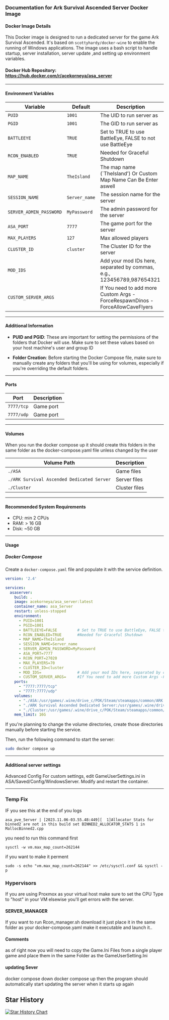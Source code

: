 
### Documentation for Ark Survival Ascended Server Docker Image

#### Docker Image Details

This Docker image is designed to run a dedicated server for the game Ark Survival Ascended. It's based on `scottyhardy/docker-wine` to enable the running of Windows applications. The image uses a bash script to handle startup, server installation, server update ,and setting up environment variables.

#### Docker Hub Repository: https://hub.docker.com/r/acekorneya/asa_server

---

#### Environment Variables

| Variable                 | Default                    | Description                                              |
| ------------------------ | -------------------------- | -------------------------------------------------------- |
| `PUID`                   | `1001`                     | The UID to run server as 
| `PGID`                   | `1001`                     | The GID to run server as
| `BATTLEEYE`                   | `TRUE`                     | Set to TRUE to use BattleEye, FALSE to not use BattleEye                                 |
| `RCON_ENABLED`                   | `TRUE`                     | Needed for Graceful Shutdown                                 |
| `MAP_NAME`               | `TheIsland`                | The map name (`TheIsland') Or Custom Map Name Can Be Enter aswell          |
| `SESSION_NAME`           |   `Server_name`                        | The session name for the server                          |
| `SERVER_ADMIN_PASSWORD`  |  `MyPassword`                          | The admin password for the server                        |                                               |
| `ASA_PORT`               | `7777`                     | The game port for the server                             |
| `MAX_PLAYERS`            | `127`                       | Max allowed players                                      |
| `CLUSTER_ID`             |  `cluster`                 | The Cluster ID for the server                            |
| `MOD_IDS`             |                   | Add your mod IDs here, separated by commas, e.g., 123456789,987654321                            |
| `CUSTOM_SERVER_ARGS`             |                   | If You need to add more Custom Args -ForceRespawnDinos -ForceAllowCaveFlyers                           |

---

#### Additional Information

- **PUID and PGID**: These are important for setting the permissions of the folders that Docker will use. Make sure to set these values based on your host machine's user and group ID
  
- **Folder Creation**: Before starting the Docker Compose file, make sure to manually create any folders that you'll be using for volumes, especially if you're overriding the default folders.

---

#### Ports

| Port         | Description                            |
| ------------ | -------------------------------------- |
| `7777/tcp`   | Game port                              |
| `7777/udp`   | Game port                              |

---

#### Volumes
When you run the docker compose up it should create this folders in the same folder as the docker-compose.yaml file unless changed by the user

| Volume Path                                           | Description                                    |
| ---------------------------------------------------- | ---------------------------------------------- |
| `./ASA`              | Game files                                     |
| `./ARK Survival Ascended Dedicated Server` | Server files                           |
| `./Cluster`           | Cluster files                                  |

---

#### Recommended System Requirements

- CPU: min 2 CPUs
- RAM: > 16 GB
- Disk: ~50 GB

---

#### Usage

##### Docker Compose

Create a `docker-compose.yaml` file and populate it with the service definition. 

```yaml
version: '2.4'

services:
  asaserver:
    build: .
    image: acekorneya/asa_server:latest
    container_name: asa_Server
    restart: unless-stopped
    environment:
      - PUID=1001               
      - PGID=1001               
      - BATTLEEYE=FALSE         # Set to TRUE to use BattleEye, FALSE to not use BattleEye
      - RCON_ENABLED=TRUE       #Needed for Graceful Shutdown
      - MAP_NAME=TheIsland
      - SESSION_NAME=Server_name
      - SERVER_ADMIN_PASSWORD=MyPassword
      - ASA_PORT=7777
      - RCON_PORT=27020
      - MAX_PLAYERS=70
      - CLUSTER_ID=cluster
      - MOD_IDS=                # Add your mod IDs here, separated by commas, e.g., 123456789,987654321
      - CUSTOM_SERVER_ARGS=     #If You need to add more Custom Args -ForceRespawnDinos -ForceAllowCaveFlyers
    ports:
      - "7777:7777/tcp"
      - "7777:7777/udp"
    volumes:
      - "./ASA:/usr/games/.wine/drive_c/POK/Steam/steamapps/common/ARK Survival Ascended Dedicated Server/ShooterGame"
      - "./ARK Survival Ascended Dedicated Server:/usr/games/.wine/drive_c/POK/Steam/steamapps/common/ARK Survival Ascended Dedicated Server"
      - "./Cluster:/usr/games/.wine/drive_c/POK/Steam/steamapps/common/ShooterGame"
    mem_limit: 16G 

```

If you're planning to change the volume directories, create those directories manually before starting the service.

Then, run the following command to start the server:

```bash
sudo docker compose up
```

---

#### Additional server settings 

Advanced Config
For custom settings, edit GameUserSettings.ini in ASA/Saved/Config/WindowsServer. Modify and restart the container.

---
### Temp Fix ###
IF you see this at the end of you logs 
```
asa_pve_Server | [2023.11.06-03.55.48:449][  1]Allocator Stats for binned2 are not in this build set BINNED2_ALLOCATOR_STATS 1 in MallocBinned2.cpp
```
you need to run this command first 
```
sysctl -w vm.max_map_count=262144
```
if you want to make it perment 
```
sudo -s echo "vm.max_map_count=262144" >> /etc/sysctl.conf && sysctl -p
```
### Hypervisors
If you are using Proxmox as your virtual host make sure to set the CPU Type to "host" in your VM elsewise you'll get errors with the server.

#### SERVER_MANAGER
If you want to run Rcon_manager.sh download it just place it in the same folder as your docker-compose.yaml make it executable and launch it..

#### Comments
as of right now you will need to copy the Game.Ini Files from a single player game and place them in the same Folder as the GameUserSetting.Ini

#### updating Sever 
docker compose down 
docker compose up 
then the program should automatically start updating the server when it starts up again

## Star History

<a href="https://star-history.com/#Acekorneya/Ark-Survival-Ascended-Server&Date">
  <picture>
    <source media="(prefers-color-scheme: dark)" srcset="https://api.star-history.com/svg?repos=Acekorneya/Ark-Survival-Ascended-Server&type=Date&theme=dark" />
    <source media="(prefers-color-scheme: light)" srcset="https://api.star-history.com/svg?repos=Acekorneya/Ark-Survival-Ascended-Server&type=Date" />
    <img alt="Star History Chart" src="https://api.star-history.com/svg?repos=Acekorneya/Ark-Survival-Ascended-Server&type=Date" />
  </picture>
</a>

